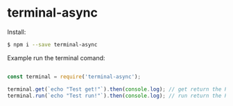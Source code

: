 # terminal-async

Install:

```sh
$ npm i --save terminal-async
```


Example run the terminal comand:

```js

const terminal = require('terminal-async');

terminal.get(`echo "Test get!"`).then(console.log); // get return the Promise with result "Test get"
terminal.run(`echo "Test run!"`).then(console.log); // run return the Promise without result

```


